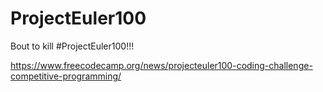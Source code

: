# ProjectEuler100
Bout to kill #ProjectEuler100!!! 


https://www.freecodecamp.org/news/projecteuler100-coding-challenge-competitive-programming/
